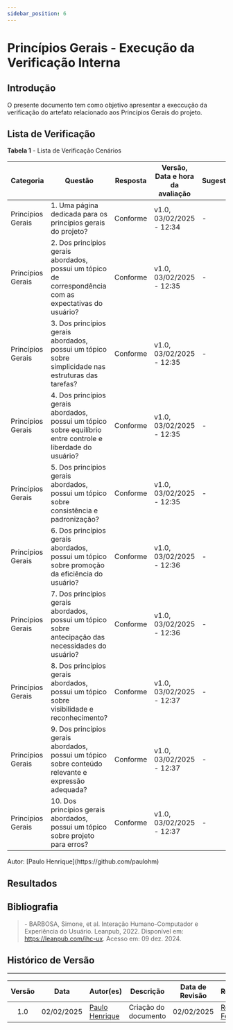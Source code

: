 ```yaml
---
sidebar_position: 6
---
```


# Princípios Gerais - Execução da Verificação Interna

## Introdução

O presente documento tem como objetivo apresentar a execcução da verificação do artefato relacionado aos Princípios Gerais do projeto.

## Lista de Verificação

<p style={{ textAlign: 'center', fontSize: '18px' }}><b>Tabela 1</b> - Lista de Verificação Cenários</p>

| Categoria         | Questão | Resposta | Versão, Data e hora da avaliação | Sugestão | Obervação |
|-------------------|---------|----------|----------------------------------|-------|-----------|
| Princípios Gerais | 1. Uma página dedicada para os princípios gerais do projeto? |Conforme|v1.0, 03/02/2025 - 12:34|- |- |
| Princípios Gerais | 2. Dos princípios gerais abordados, possui um tópico de correspondência com as expectativas do usuário? |Conforme|v1.0, 03/02/2025 - 12:35 |- |- |
| Princípios Gerais | 3. Dos princípios gerais abordados, possui um tópico sobre simplicidade nas estruturas das tarefas? |Conforme |v1.0, 03/02/2025 - 12:35 |-| -|
| Princípios Gerais | 4. Dos princípios gerais abordados, possui um tópico sobre equilíbrio entre controle e liberdade do usuário? |Conforme|v1.0, 03/02/2025 - 12:35|-|-|
| Princípios Gerais | 5. Dos princípios gerais abordados, possui um tópico sobre consistência e padronização? |Conforme|v1.0, 03/02/2025 - 12:35|-|-|
| Princípios Gerais | 6. Dos princípios gerais abordados, possui um tópico sobre promoção da eficiência do usuário? |Conforme|v1.0, 03/02/2025 - 12:36|-|-|
| Princípios Gerais | 7. Dos princípios gerais abordados, possui um tópico sobre antecipação das necessidades do usuário? |Conforme|v1.0, 03/02/2025 - 12:36|-|-|
| Princípios Gerais | 8. Dos princípios gerais abordados, possui um tópico sobre visibilidade e reconhecimento? |Conforme|v1.0, 03/02/2025 - 12:37|-|-|
| Princípios Gerais | 9. Dos princípios gerais abordados, possui um tópico sobre conteúdo relevante e expressão adequada? |Conforme|v1.0, 03/02/2025 - 12:37|-|-|
| Princípios Gerais | 10. Dos princípios gerais abordados, possui um tópico sobre projeto para erros? |Conforme|v1.0, 03/02/2025 - 12:37|-|-|


<p style={{ textAlign: 'center', fontSize: '17px' }}>Autor: [Paulo Henrique](https://github.com/paulohm) </p>

## Resultados

## Bibliografia

> \- BARBOSA, Simone, et al. Interação Humano-Computador e Experiência do Usuário. Leanpub, 2022. Disponível em: https://leanpub.com/ihc-ux. Acesso em: 09 dez. 2024.


## Histórico de Versão
---
| Versão | Data | Autor(es) | Descrição | Data de Revisão | Revisor(es) |
|:---:|:---:|---|---|:---:|---|
| 1.0 | 02/02/2025 | [Paulo Henrique](https://github.com/paulomh) | Criação do documento | 02/02/2025 | [Rodrigo Ferreira](https://github.com/rodwendrel)|